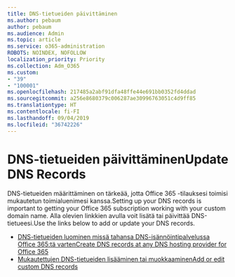 ```yaml
---
title: DNS-tietueiden päivittäminen
ms.author: pebaum
author: pebaum
ms.audience: Admin
ms.topic: article
ms.service: o365-administration
ROBOTS: NOINDEX, NOFOLLOW
localization_priority: Priority
ms.collection: Adm_O365
ms.custom:
- "39"
- "100001"
ms.openlocfilehash: 217485a2abf91dfa48ffe44e691bb0352fd4ddad
ms.sourcegitcommit: a256e8680379c006287ae30996763051c4d9ff85
ms.translationtype: HT
ms.contentlocale: fi-FI
ms.lasthandoff: 09/04/2019
ms.locfileid: "36742226"
---
```

# <a name="update-dns-records"></a><span data-ttu-id="7e20d-102">DNS-tietueiden päivittäminen</span><span class="sxs-lookup"><span data-stu-id="7e20d-102">Update DNS Records</span></span>

<span data-ttu-id="7e20d-103">DNS-tietueiden määrittäminen on tärkeää, jotta Office 365 -tilauksesi toimisi mukautetun toimialuenimesi kanssa.</span><span class="sxs-lookup"><span data-stu-id="7e20d-103">Setting up your DNS records is important to getting your Office 365 subscription working with your custom domain name.</span></span> <span data-ttu-id="7e20d-104">Alla olevien linkkien avulla voit lisätä tai päivittää DNS-tietueesi.</span><span class="sxs-lookup"><span data-stu-id="7e20d-104">Use the links below to add or update your DNS records.</span></span>
  
- [<span data-ttu-id="7e20d-105">DNS-tietueiden luominen missä tahansa DNS-isännöintipalvelussa Office 365:tä varten</span><span class="sxs-lookup"><span data-stu-id="7e20d-105">Create DNS records at any DNS hosting provider for Office 365</span></span>](https://docs.microsoft.com/office365/admin/get-help-with-domains/create-dns-records-at-any-dns-hosting-provider)  
- [<span data-ttu-id="7e20d-106">Mukautettujen DNS-tietueiden lisääminen tai muokkaaminen</span><span class="sxs-lookup"><span data-stu-id="7e20d-106">Add or edit custom DNS records</span></span>](https://docs.microsoft.com/office365/admin/dns/add-or-edit-custom-dns-records)